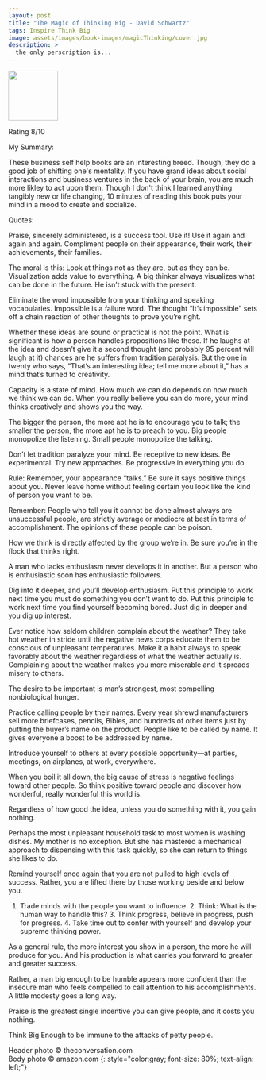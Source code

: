```yaml
---
layout: post
title: "The Magic of Thinking Big - David Schwartz"
tags: Inspire Think Big
image: assets/images/book-images/magicThinking/cover.jpg
description: > 
  the only perscription is...
---
```

<img src="https://images-na.ssl-images-amazon.com/images/I/814n2fhKdvL.jpg" width="100">
<br>

Rating 8/10

My Summary:

These business self help books are an interesting breed. Though, they do a good job of shifting one's mentality. If you have grand ideas about social interactions and business ventures in the back of your brain, you are much more likley to act upon them. Though I don't think I learned anything tangibly new or life changing, 10 minutes of reading this book puts your mind in a mood to create and socialize.

Quotes:

Praise, sincerely administered, is a success tool. Use it! Use it again and again and again. Compliment people on their appearance, their work, their achievements, their families.

The moral is this: Look at things not as they are, but as they can be. Visualization adds value to everything. A big thinker always visualizes what can be done in the future. He isn’t stuck with the present.

Eliminate the word impossible from your thinking and speaking vocabularies. Impossible is a failure word. The thought “It’s impossible” sets off a chain reaction of other thoughts to prove you’re right.

Whether these ideas are sound or practical is not the point. What is significant is how a person handles propositions like these. If he laughs at the idea and doesn’t give it a second thought (and probably 95 percent will laugh at it) chances are he suffers from tradition paralysis. But the one in twenty who says, “That’s an interesting idea; tell me more about it,” has a mind that’s turned to creativity.

Capacity is a state of mind. How much we can do depends on how much we think we can do. When you really believe you can do more, your mind thinks creatively and shows you the way.

The bigger the person, the more apt he is to encourage you to talk; the smaller the person, the more apt he is to preach to you. Big people monopolize the listening. Small people monopolize the talking.

Don’t let tradition paralyze your mind. Be receptive to new ideas. Be experimental. Try new approaches. Be progressive in everything you do

Rule: Remember, your appearance “talks.” Be sure it says positive things about you. Never leave home without feeling certain you look like the kind of person you want to be.

Remember: People who tell you it cannot be done almost always are unsuccessful people, are strictly average or mediocre at best in terms of accomplishment. The opinions of these people can be poison.

How we think is directly affected by the group we’re in. Be sure you’re in the flock that thinks right.

A man who lacks enthusiasm never develops it in another. But a person who is enthusiastic soon has enthusiastic followers.

Dig into it deeper, and you’ll develop enthusiasm. Put this principle to work next time you must do something you don’t want to do. Put this principle to work next time you find yourself becoming bored. Just dig in deeper and you dig up interest.

Ever notice how seldom children complain about the weather? They take hot weather in stride until the negative news corps educate them to be conscious of unpleasant temperatures. Make it a habit always to speak favorably about the weather regardless of what the weather actually is. Complaining about the weather makes you more miserable and it spreads misery to others.

The desire to be important is man’s strongest, most compelling nonbiological hunger.

Practice calling people by their names. Every year shrewd manufacturers sell more briefcases, pencils, Bibles, and hundreds of other items just by putting the buyer’s name on the product. People like to be called by name. It gives everyone a boost to be addressed by name.

Introduce yourself to others at every possible opportunity—at parties, meetings, on airplanes, at work, everywhere.

When you boil it all down, the big cause of stress is negative feelings toward other people. So think positive toward people and discover how wonderful, really wonderful this world is.

Regardless of how good the idea, unless you do something with it, you gain nothing.

Perhaps the most unpleasant household task to most women is washing dishes. My mother is no exception. But she has mastered a mechanical approach to dispensing with this task quickly, so she can return to things she likes to do.

Remind yourself once again that you are not pulled to high levels of success. Rather, you are lifted there by those working beside and below you.

1. Trade minds with the people you want to influence. 2. Think: What is the human way to handle this? 3. Think progress, believe in progress, push for progress. 4. Take time out to confer with yourself and develop your supreme thinking power.

As a general rule, the more interest you show in a person, the more he will produce for you. And his production is what carries you forward to greater and greater success.

Rather, a man big enough to be humble appears more confident than the insecure man who feels compelled to call attention to his accomplishments. A little modesty goes a long way.

Praise is the greatest single incentive you can give people, and it costs you nothing.

Think Big Enough to be immune to the attacks of petty people.


Header photo &copy; theconversation.com<br>
Body photo &copy; amazon.com
{: style="color:gray; font-size: 80%; text-align: left;"}